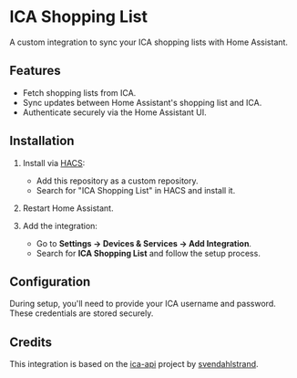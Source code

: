 # ICA Shopping List

A custom integration to sync your ICA shopping lists with Home Assistant.

## Features
- Fetch shopping lists from ICA.
- Sync updates between Home Assistant's shopping list and ICA.
- Authenticate securely via the Home Assistant UI.

## Installation
1. Install via [HACS](https://hacs.xyz/):
   - Add this repository as a custom repository.
   - Search for "ICA Shopping List" in HACS and install it.

2. Restart Home Assistant.

3. Add the integration:
   - Go to **Settings -> Devices & Services -> Add Integration**.
   - Search for **ICA Shopping List** and follow the setup process.

## Configuration
During setup, you'll need to provide your ICA username and password. These credentials are stored securely.

## Credits
This integration is based on the [ica-api](https://github.com/svendahlstrand/ica-api/tree/master) project by [svendahlstrand](https://github.com/svendahlstrand).